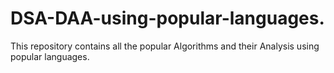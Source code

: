# DSA-DAA-using-popular-languages.
This repository contains all the popular Algorithms and their Analysis using popular languages.

